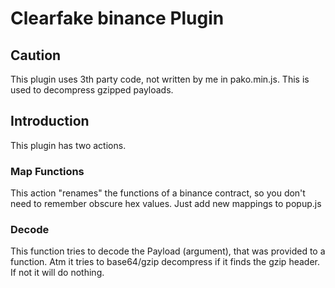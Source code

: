 # Clearfake binance Plugin

## Caution
This plugin uses 3th party code, not written by me in pako.min.js. This is used to decompress gzipped payloads.

## Introduction
This plugin has two actions.

### Map Functions
This action "renames" the functions of a binance contract, so you don't need to remember obscure hex values. 
Just add new mappings to popup.js

### Decode 
This function tries to decode the Payload (argument), that was provided to a function. 
Atm it tries to base64/gzip decompress if it finds the gzip header. If not it will do nothing. 